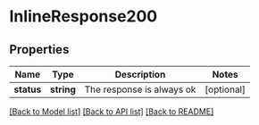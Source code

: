 # InlineResponse200

## Properties
Name | Type | Description | Notes
------------ | ------------- | ------------- | -------------
**status** | **string** | The response is always ok | [optional] 

[[Back to Model list]](../README.md#documentation-for-models) [[Back to API list]](../README.md#documentation-for-api-endpoints) [[Back to README]](../README.md)


